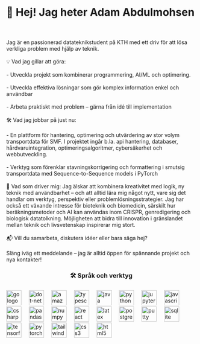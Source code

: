 

<h1 align="left">👋 Hej! Jag heter Adam Abdulmohsen</h1>

###

<br clear="both">

<p align="left">Jag är en passionerad datateknikstudent på KTH med ett driv för att lösa verkliga problem med hjälp av teknik.<br><br>💡 Vad jag gillar att göra:<br><br>- Utveckla projekt som kombinerar programmering, AI/ML och optimering. <br><br>- Utveckla effektiva lösningar som gör komplex information enkel och användbar<br><br>- Arbeta praktiskt med problem – gärna från idé till implementation<br><br>🛠️ Vad jag jobbar på just nu:<br><br>- En plattform för hantering, optimering och utvärdering av stor volym transportdata för SMF. I projektet ingår b.la. api hantering, databaser, hårdvaruintegration, optimeringsalgoritmer, cybersäkerhet och webbutveckling.<br><br>- Verktyg som förenklar stavningskorrigering och formattering i smutsig transportdata med Sequence-to-Sequence models i PyTorch<br><br>🌱 Vad som driver mig:
Jag älskar att kombinera kreativitet med logik, ny teknik med användbarhet – och att alltid lära mig något nytt, vare sig det handlar om verktyg, perspektiv eller problemlösningsstrategier.
Jag har också ett växande intresse för bioteknik och biomedicin, särskilt hur beräkningsmetoder och AI kan användas inom CRISPR, genredigering och biologisk datatolkning. Möjligheten att bidra till innovation i gränslandet mellan teknik och livsvetenskap inspirerar mig stort. <br><br>📬 Vill du samarbeta, diskutera idéer eller bara säga hej?<br><br>Släng iväg ett meddelande – jag är alltid öppen för spännande projekt och nya kontakter!</p>

###

###

<h3 align="center">🛠 Språk och verktyg</h3>

###

<div align="left">
  <img src="https://cdn.jsdelivr.net/gh/devicons/devicon/icons/go/go-original-wordmark.svg" height="40" alt="go logo"  />
  <img width="12" />
  <img src="https://cdn.jsdelivr.net/gh/devicons/devicon/icons/dot-net/dot-net-plain-wordmark.svg" height="40" alt="dot-net logo"  />
  <img width="12" />
  <img src="https://cdn.jsdelivr.net/gh/devicons/devicon/icons/amazonwebservices/amazonwebservices-line-wordmark.svg" height="40" alt="amazonwebservices logo"  />
  <img width="12" />
  <img src="https://cdn.jsdelivr.net/gh/devicons/devicon/icons/typescript/typescript-original.svg" height="40" alt="typescript logo"  />
  <img width="12" />
  <img src="https://cdn.jsdelivr.net/gh/devicons/devicon/icons/java/java-original.svg" height="40" alt="java logo"  />
  <img width="12" />
  <img src="https://cdn.jsdelivr.net/gh/devicons/devicon/icons/python/python-original.svg" height="40" alt="python logo"  />
  <img width="12" />
  <img src="https://cdn.jsdelivr.net/gh/devicons/devicon/icons/jupyter/jupyter-original.svg" height="40" alt="jupyter logo"  />
  <img width="12" />
  <img src="https://cdn.jsdelivr.net/gh/devicons/devicon/icons/javascript/javascript-original.svg" height="40" alt="javascript logo"  />
  <img width="12" />
  <img src="https://cdn.jsdelivr.net/gh/devicons/devicon/icons/csharp/csharp-original.svg" height="40" alt="csharp logo"  />
  <img width="12" />
  <img src="https://cdn.jsdelivr.net/gh/devicons/devicon/icons/pandas/pandas-original.svg" height="40" alt="pandas logo"  />
  <img width="12" />
  <img src="https://cdn.jsdelivr.net/gh/devicons/devicon/icons/numpy/numpy-original.svg" height="40" alt="numpy logo"  />
  <img width="12" />
  <img src="https://cdn.jsdelivr.net/gh/devicons/devicon/icons/react/react-original.svg" height="40" alt="react logo"  />
  <img width="12" />
  <img src="https://cdn.jsdelivr.net/gh/devicons/devicon/icons/latex/latex-original.svg" height="40" alt="latex logo"  />
  <img width="12" />
  <img src="https://cdn.jsdelivr.net/gh/devicons/devicon/icons/postgresql/postgresql-original.svg" height="40" alt="postgresql logo"  />
  <img width="12" />
  <img src="https://cdn.jsdelivr.net/gh/devicons/devicon/icons/putty/putty-original.svg" height="40" alt="putty logo"  />
  <img width="12" />
  <img src="https://cdn.jsdelivr.net/gh/devicons/devicon/icons/sqlite/sqlite-original.svg" height="40" alt="sqlite logo"  />
  <img width="12" />
  <img src="https://cdn.jsdelivr.net/gh/devicons/devicon/icons/tensorflow/tensorflow-original.svg" height="40" alt="tensorflow logo"  />
  <img width="12" />
  <img src="https://cdn.jsdelivr.net/gh/devicons/devicon/icons/pytorch/pytorch-original.svg" height="40" alt="pytorch logo"  />
  <img width="12" />
  <img src="https://cdn.jsdelivr.net/gh/devicons/devicon/icons/tailwindcss/tailwindcss-original-wordmark.svg" height="40" alt="tailwindcss logo"  />
  <img width="12" />
  <img src="https://cdn.jsdelivr.net/gh/devicons/devicon/icons/css3/css3-original.svg" height="40" alt="css3 logo"  />
  <img width="12" />
  <img src="https://cdn.jsdelivr.net/gh/devicons/devicon/icons/html5/html5-original.svg" height="40" alt="html5 logo"  />
</div>

###

<div align="center">
</div>

###
